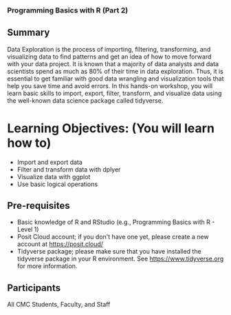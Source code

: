 ### Programming Basics with R (Part 2)
## Summary
Data Exploration is the process of importing, filtering, transforming, and visualizing data to find patterns and get an idea of how to move forward with your data project. It is known that a majority of data analysts and data scientists spend as much as 80% of their time in data exploration. Thus, it is essential to get familiar with good data wrangling and visualization tools that help you save time and avoid errors. In this hands-on workshop, you will learn basic skills to import, export, filter, transform, and visualize data using the well-known data science package called tidyverse.
# Learning Objectives: (You will learn how to)
- Import and export data
- Filter and transform data with dplyer
- Visualize data with ggplot
- Use basic logical operations
## Pre-requisites
- Basic knowledge of R and RStudio (e.g., Programming Basics with R - Level 1)
- Posit Cloud account; if you don't have one yet, please create a new account at 
https://posit.cloud/
- Tidyverse package; please make sure that you have installed the tidyverse package in 
your R environment. See https://www.tidyverse.org for more information. 
## Participants
All CMC Students, Faculty, and Staff
